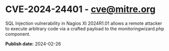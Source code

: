 # CVE-2024-24401 - cve@mitre.org

SQL Injection vulnerability in Nagios XI 2024R1.01 allows a remote attacker to execute arbitrary code via a crafted payload to the monitoringwizard.php component.

**Publish date:** 2024-02-26

